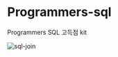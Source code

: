 # Programmers-sql
Programmers SQL 고득점 kit

<img src="https://user-images.githubusercontent.com/120318020/222019742-8a72a3ad-46e2-4265-8e62-a2a30a7b87d4.png" alt="sql-join">

